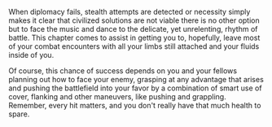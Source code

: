 When diplomacy fails, stealth attempts are detected or necessity simply makes it clear that civilized solutions are not viable there is no other option but to face the music and dance to the delicate, yet unrelenting, rhythm of battle. This chapter comes to assist in getting you to, hopefully, leave most of your combat encounters with all your limbs still attached and your fluids inside of you.

Of course, this chance of success depends on you and your fellows planning out how to face your enemy, grasping at any advantage that arises and pushing the battlefield into your favor by a combination of smart use of cover, flanking and other maneuvers, like pushing and grappling. Remember, every hit matters, and you don't really have that much health to spare.